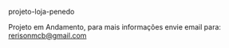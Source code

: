 projeto-loja-penedo

Projeto em Andamento, para mais informações envie email para: rerisonmcb@gmail.com
